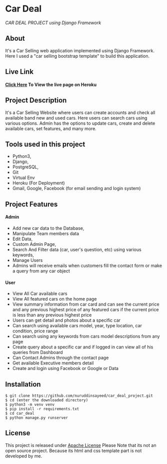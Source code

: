 # Car Deal

_CAR DEAL PROJECT using Django Framework_

## About

It's a Car Selling web application implemented using Django Framework.
Here I used a "car selling bootstrap template" to build this application.

## Live Link

#### [Click Here](https://limitless-beach-97637.herokuapp.com/) To View the live page on Heroku

## Project Description

It's a Car Selling Website where users can create accounts and check all available band new and used cars. Here users can search cars using various options. Admin has the options to update cars, create and delete available cars, set features, and many more.

## Tools used in this project

- Python3,
- Django,
- PostgreSQL,
- Git
- Virtual Env
- Heroku (For Deployment)
- Gmail, Google, Facebook (for email sending and login system)

## Project Features

#### Admin

- Add new car data to the Database,
- Manipulate Team members data
- Edit Data,
- Custom Admin Page,
- Search And Filter data (car, user's question, etc) using various keywords,
- Manage Users
- Admins will receive emails when customers fill the contact form or make a query from any car object

#### User

- View All Car available cars
- View All featured cars on the home page
- View summary information from car card and can see the current price and any previous highest price of any featured cars if the current price is less than any previous highest price
- Users can get detail and photos about a specific car
- Can search using available cars model, year, type location, car condition, price range
- Can search using any keywords from cars model descriptions from any page
- Create query about a specific car and if logged in can view all of his queries from Dashboard
- Can Contact Admins through the contact page
- Get available Executive members detail
- Create and login using Facebook or Google or Data

## Installation

```
$ git clone https://github.com/nuruddinsayeed/car_deal_project.git
$ cd (enter the downloaded directory)
$ python3 -m venv venv
$ pip install -r requirements.txt
$ cd car_deal
$ python manage.py runserver
```

## License

This project is released under [Apache License](https://www.apache.org/licenses/LICENSE-2.0)
Please Note that its not an open source project.
Because its html and css template part is not developed by me.
